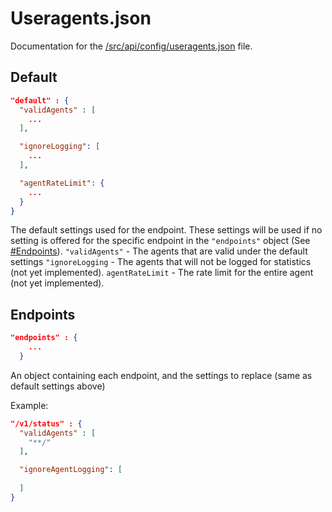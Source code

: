 # Useragents.json

Documentation for the [/src/api/config/useragents.json](/src/api/config/useragents.json) file.

## Default
```json
"default" : {
  "validAgents" : [
    ...
  ],

  "ignoreLogging": [
    ...
  ],

  "agentRateLimit": {
    ...
  }
}
```

The default settings used for the endpoint. These settings will be used if no setting is offered for the specific endpoint in the ``"endpoints"`` object (See [\#Endpoints](#endpoints)).
``"validAgents"`` - The agents that are valid under the default settings
``"ignoreLogging`` - The agents that will not be logged for statistics (not yet implemented).
``agentRateLimit`` - The rate limit for the entire agent (not yet implemented).

## Endpoints 
```json
"endpoints" : {
    ...
  }
```

An object containing each endpoint, and the settings to replace (same as default settings above)

Example:
```json
"/v1/status" : {
  "validAgents" : [
    "**/"
  ],

  "ignoreAgentLogging": [
    
  ]
}
```